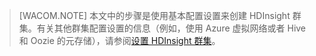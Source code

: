 
> [WACOM.NOTE] 本文中的步骤是使用基本配置设置来创建 HDInsight 群集。有关其他群集配置设置的信息（例如，使用 Azure 虚拟网络或者 Hive 和 Oozie 的元存储），请参阅[设置 HDInsight 群集](/documentation/articles/hdinsight-provision-clusters)。

<!--HONumber=41-->
